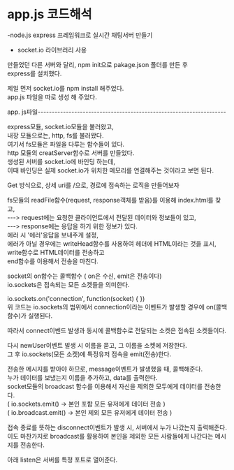 # app.js 코드해석

-node.js express 프레임워크로 실시간 채팅서버 만들기  
+ socket.io 라이브러리 사용  
  
만들었던 다른 서버와 달리, npm init으로 pakage.json 폴더를 만든 후  
express를 설치했다.  
  
제일 먼저 socket.io를 npm install 해주었다.  
app.js 파일을 따로 생성 해 주었다.  
  
  
app.    js파일-------------------------------------------------------------------  
  
  
express모듈, socket.io모듈을 불러왔고,  
내장 모듈으로는, http, fs를 불러왔다.  
여기서 fs모듈은 파일을 다루는 함수들이 있다.  
http 모듈의 creatServer함수로 서버를 만들었다.  
생성된 서버를 socket.io에 바인딩 하는데,  
이때 바인딩은 실제 socket.io가 위치한 메모리를 연결해주는 것이라고 보면 된다.  
  
Get 방식으로, 상세 uri를 /으로, 경로에 접속하는 로직을 만들어보자  
  
fs모듈의 readFile함수(request, response객체를 받음)를 이용해 index.html를 찾고,  
---> request에는 요청한 클라이언트에서 전달된 데이터와 정보들이 있고,  
---> response에는 응답을 하기 위한 정보가 있다.  
에러 시 '에러'응답을 보내주게 설정,  
에러가 아닐 경우에는 writeHead함수를 사용하여 헤더에 HTML이라는 것을 표시,  
write함수로 HTML데이터를 전송하고  
end함수를 이용해서 전송을 마친다.  
  
socket의 on함수는 콜백함수 ( on은 수신, emit은 전송이다)  
io.sockets은 접속되는 모든 소켓들을 의미한다.  
  
io.sockets.on('connection', function(socket) {
})  
위 코드는 io.sockets의 범위에서 connection이라는 이벤트가 발생할 경우에 on(콜백함수)가 실행된다.  
  
따라서 connect이벤드 발생과 동시에 콜백함수로 전달되는 소켓은 접속된 소켓들이다.  
  
다시 newUser이벤트 발생 시 이름을 묻고, 그 이름을 소켓에 저장한다.  
그 후 io.sockets(모든 소켓)에 특정유저 접속을 emit(전송)한다.  
  
전송한 메시지를 받아야 하므로, message이벤트가 발생했을 때, 콜백해준다.  
누가 데이터를 보냈는지 이름을 추가하고, data를 출력한다.  
socket모듈의 broadcast 함수를 이용해서 자신을 제외한 모두에게 데이터를 전송한다.  
( io.sockets.emit() -> 본인 포함 모든 유저에게 데이터 전송 )  
( io.broadcast.emit() -> 본인 제외 모든 유저에게 데이터 전송 )  
  
접속 종료를 뜻하는 disconnect이벤트가 발생 시, 서버에서 누가 나갔는지  출력해준다.  
이도 마찬가지로 broadcast를 활용하여 본인을 제외한 모든 사람들에게 나간다는 메시지를 전송한다.  
  
아래 listen은 서버를 특정 포트로 열어준다.  